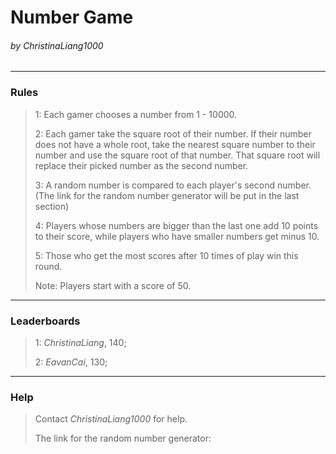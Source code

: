# Number Game

###### by _ChristinaLiang1000_

---

### Rules

>1: Each gamer chooses a number from 1 - 10000.
>
>2: Each gamer take the square root of their number. If their number does not have a whole root, take the nearest square number to their number and use the square root of that number. That square root will replace their picked number as the second number.
>
>3: A random number is compared to each player's second number. (The link for the random number generator will be put in the last section)
>
>4: Players whose numbers are bigger than the last one add 10 points to their score, while players who have smaller numbers get minus 10.
>
>5: Those who get the most scores after 10 times of play win this round.
>
>Note: Players start with a score of 50.

---

### Leaderboards

>1: $ChristinaLiang$, 140;
>
>2: $EavanCai$, 130;

---

### Help

>Contact _ChristinaLiang1000_ for help.
>
>The link for the random number generator:
